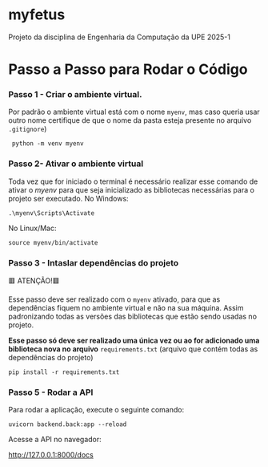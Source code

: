# myfetus
Projeto da disciplina de Engenharia da Computação da UPE 2025-1


# Passo a Passo para Rodar o Código


### Passo 1 - Criar o  ambiente virtual.
Por padrão o ambiente virtual está com o nome `myenv`, mas caso queria usar outro nome certifique de que o nome da pasta esteja presente no arquivo `.gitignore`)
```
 python -m venv myenv
```
### Passo 2- Ativar o ambiente virtual
Toda vez que for iniciado o terminal é necessário realizar esse comando de ativar o *myenv* para que seja inicializado as bibliotecas necessárias para o projeto ser executado. 
No Windows:
```
.\myenv\Scripts\Activate

```
No Linux/Mac:
```
source myenv/bin/activate

```
### Passo 3 - Intaslar dependências do projeto
🟥 ATENÇÃO!🟥

Esse passo deve ser realizado com o `myenv` ativado, para que as dependências fiquem no ambiente virtual e não na sua máquina. Assim padronizando todas as versões das bibliotecas que estão sendo usadas no projeto.

**Esse passo só deve ser realizado uma única vez ou ao for adicionado uma biblioteca nova no arquivo** `requirements.txt` (arquivo que contém todas as dependências do projeto)
```
pip install -r requirements.txt
```

### Passo 5 - Rodar a API

Para rodar a aplicação, execute o seguinte comando:
```
uvicorn backend.back:app --reload

```
Acesse a API no navegador:

http://127.0.0.1:8000/docs
